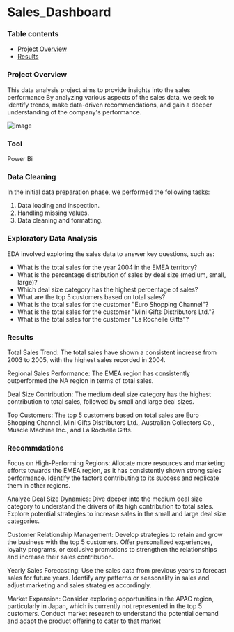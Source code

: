 # Sales_Dashboard

### Table contents

-  [Project Overview](#project-overview)
-  [Results](#results)
 

### Project Overview
This data analysis project aims to provide insights into the sales performance  By analyzing various aspects of the sales data, we seek to identify trends, make data-driven recommendations, and gain a deeper understanding of the company's performance.


![image](https://github.com/Fatma6453/Sales-_Dashboard/assets/111332491/b3014ad4-ffd0-4c22-bf97-450d83bbff4f)



### Tool 
Power Bi 

### Data Cleaning
In the initial data preparation phase, we performed the following tasks:
1. Data loading and inspection.
2. Handling missing values.
3.  Data cleaning and formatting.
 

### Exploratory Data Analysis
EDA involved exploring the sales data to answer key questions, such as:
- What is the total sales for the year 2004 in the EMEA territory?
- What is the percentage distribution of sales by deal size (medium, small, large)?
- Which deal size category has the highest percentage of sales?
- What are the top 5 customers based on total sales?
- What is the total sales for the customer "Euro Shopping Channel"?
- What is the total sales for the customer "Mini Gifts Distributors Ltd."?
- What is the total sales for the customer "La Rochelle Gifts"?


### Results
Total Sales Trend: The total sales have shown a consistent increase from 2003 to 2005, with the highest sales recorded in 2004.

Regional Sales Performance: The EMEA region has consistently outperformed the NA region in terms of total sales.

Deal Size Contribution: The medium deal size category has the highest contribution to total sales, followed by small and large deal sizes.

Top Customers: The top 5 customers based on total sales are Euro Shopping Channel, Mini Gifts Distributors Ltd., Australian Collectors Co., Muscle Machine Inc., and La Rochelle Gifts.

### Recommdations 

Focus on High-Performing Regions: Allocate more resources and marketing efforts towards the EMEA region, as it has consistently shown strong sales performance. Identify the factors contributing to its success and replicate them in other regions.

Analyze Deal Size Dynamics: Dive deeper into the medium deal size category to understand the drivers of its high contribution to total sales. Explore potential strategies to increase sales in the small and large deal size categories.

Customer Relationship Management: Develop strategies to retain and grow the business with the top 5 customers. Offer personalized experiences, loyalty programs, or exclusive promotions to strengthen the relationships and increase their sales contribution.

Yearly Sales Forecasting: Use the sales data from previous years to forecast sales for future years. Identify any patterns or seasonality in sales and adjust marketing and sales strategies accordingly.

Market Expansion: Consider exploring opportunities in the APAC region, particularly in Japan, which is currently not represented in the top 5 customers. Conduct market research to understand the potential demand and adapt the product offering to cater to that market


